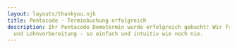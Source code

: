```yaml
---
layout: layouts/thankyou.njk
title: Pentacode - Terminbuchung erfolgreich
description: Ihr Pentacode Demotermin wurde erfolgreich gebucht! Wir freuen uns auf Sie! Pentacode - Von Dienstplanung und Zeiterfassung bis hin zu Kostenanalyse, Controlling
  und Lohnvorbereitung - so einfach und intuitiv wie noch nie.
---
```

